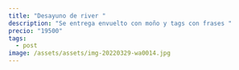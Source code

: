 ```yaml
---
title: "Desayuno de river "
description: "Se entrega envuelto con moño y tags con frases "
precio: "19500"
tags:
  - post
image: /assets/assets/img-20220329-wa0014.jpg
---
```

